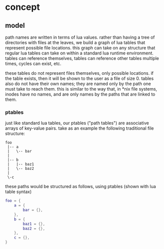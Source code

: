 # concept

## model
path names are written in terms of lua values. rather than having a tree of directories with files at the leaves, we build a graph of lua tables that represent possible file locations. this graph can take on any structure that regular lua tables can take on within a standard lua runtime environment. tables can reference themselves, tables can reference other tables multiple times, cycles can exist, etc.

these tables do not represent files themselves, only possible locations. if the table exists, then it will be shown to the user as a file of size 0. tables also do not have their own names; they are named only by the path one must take to reach them. this is similar to the way that, in \*nix file systems, inodes have no names, and are only names by the paths that are linked to them.

### ptables
just like standard lua tables, our ptables ("path tables") are associative arrays of key-value pairs. take as an example the following traditional file structure:
```
foo
 |-- a
 |   \-- bar
 |
 |-- b
 |   |-- baz1
 |   \-- baz2
 |
 \-c
```
these paths would be structured as follows, using ptables (shown with lua table syntax)
```lua
foo = {
    a = {
        bar = {},
    },
    b = {
        baz1 = {},
        baz2 = {},
    },
    c = {},
}
```

